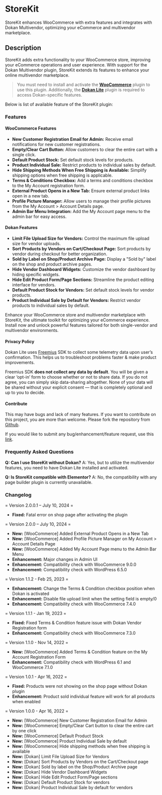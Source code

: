 # StoreKit
StoreKit enhances WooCommerce with extra features and integrates with Dokan Multivendor, optimizing your eCommerce and multivendor marketplace.

## Description

StoreKit adds extra functionality to your WooCommerce store, improving your eCommerce operations and user experience. With support for the Dokan Multivendor plugin, StoreKit extends its features to enhance your online multivendor marketplace.

> You must need to install and activate the [**WooCommerce**](https://wordpress.org/plugins/woocommerce/) plugin to use this plugin. Additionally, the [**Dokan Lite**](https://wordpress.org/plugins/dokan-lite/) plugin is required to access Dokan-specific features.

Below is list of available feature of the StoreKit plugin:

### Features ###

#### WooCommerce Features 
* **New Customer Registration Email for Admin:** Receive email notifications for new customer registrations.
* **Empty/Clear Cart Button:** Allow customers to clear the entire cart with a single click.
* **Default Product Stock:** Set default stock levels for products.
* **Product Individual Sale:** Restrict products to individual sales by default.
* **Hide Shipping Methods When Free Shipping is Available:** Simplify shipping options when free shipping is applicable.
* **Terms & Conditions Checkbox:** Add a terms and conditions checkbox to the My Account registration form.
* **External Product Opens in a New Tab:** Ensure external product links open in a new tab.
* **Profile Picture Manager:** Allow users to manage their profile pictures from the My Account > Account Details page.
* **Admin Bar Menu Integration:** Add the My Account page menu to the admin bar for easy access.

#### Dokan Features
* **Limit File Upload Size for Vendors:** Control the maximum file upload size for vendor uploads.
* **Sort Products by Vendors on Cart/Checkout Page:** Sort products by vendor during checkout for better organization.
* **Sold by Label on Shop/Product Archive Page:** Display a "Sold by" label on the shop and product archive pages.
* **Hide Vendor Dashboard Widgets:** Customize the vendor dashboard by hiding specific widgets.
* **Hide Edit Product Form/Page Sections:** Streamline the product editing interface for vendors.
* **Default Product Stock for Vendors:** Set default stock levels for vendor products.
* **Product Individual Sale by Default for Vendors:** Restrict vendor products to individual sales by default.

Enhance your WooCommerce store and multivendor marketplace with StoreKit, the ultimate toolkit for optimizing your eCommerce experience. Install now and unlock powerful features tailored for both single-vendor and multivendor environments.

#### Privacy Policy
Dokan Lite uses [Freemius](https://freemius.com/) SDK to collect some telemetry data upon user’s confirmation. This helps us to troubleshoot problems faster & make product improvements.

Freemius SDK **does not collect any data by default**. You will be given a clear ‘opt-in’ form to choose whether or not to share data. If you do not agree, you can simply skip data-sharing altogether. None of your data will be shared without your explicit consent — that is completely optional and up to you to decide.

#### Contribute
This may have bugs and lack of many features. If you want to contribute on this project, you are more than welcome. Please fork the repository from [Github](https://github.com/wpintegrity/storekit).

If you would like to submit any bug/enhancement/feature request, use this [link](https://github.com/wpintegrity/storekit/issues/new/choose).

### Frequently Asked Questions

**Q: Can I use StoreKit without Dokan?**
A: Yes, but to utilize the multivendor features, you need to have Dokan Lite installed and activated.

**Q: Is StoreKit compatible with Elementor?**
A: No, the compatibility with any page builder plugin is currently unavailable.

### Changelog

= Version 2.0.0.1 – July 10, 2024 =
- **Fixed:** Fatal error on shop page after activating the plugin

= Version 2.0.0 – July 10, 2024 =
- **New:** [WooCommerce] Added External Product Opens in a New Tab
- **New:** [WooCommerce] Added Profile Picture Manager on My Account > Account Details Page
- **New:** [WooCommerce] Added My Account Page menu to the Admin Bar Menu
- **Enhancement:** Major changes in Admin UI
- **Enhancement:** Compatibility check with WooCommerce 9.0.0
- **Enhancement:** Compatibility check with WordPress 6.5.0

= Version 1.1.2 - Feb 25, 2023 =
- **Enhancement:** Change the Terms & Condition checkbox position when Dokan is activated
- **Enhancement:** Disable file upload limit when the setting field is empty/0
- **Enhancement:** Compatibility check with WooCommerce 7.4.0

= Version 1.1.1 - Jan 19, 2023 =
- **Fixed:** Fixed Terms & Condition feature issue with Dokan Vendor Registration form
- **Enhancement:** Compatibility check with WooCommerce 7.3.0

= Version 1.1.0 - Nov 14, 2022 =
- **New:** [WooCommerce] Added Terms & Condition feature on the My Account Registration Form
- **Enhancement:** Compatibility check with WordPress 6.1 and WooCommerce 7.1.0

= Version 1.0.1 - Apr 16, 2022 =
- **Fixed:** Products were not showing on the shop page without Dokan plugin
- **Enhancement:** Product sold individual feature will work for all products when enabled

= Version 1.0.0 - Apr 16, 2022 =
- **New:** [WooCommerce] New Customer Registration Email for Admin
- **New:** [WooCommerce] Empty/Clear Cart button to clear the entire cart by one click
- **New:** [WooCommerce] Default Product Stock
- **New:** [WooCommerce] Product Individual Sale by default
- **New:** [WooCommerce] Hide shipping methods when free shipping is available
- **New:** [Dokan] Limit File Upload Size for Vendors
- **New:** [Dokan] Sort Products by Vendors on the Cart/Checkout page
- **New:** [Dokan] Sold by label on the Shop/Product Archive page
- **New:** [Dokan] Hide Vendor Dashboard Widgets
- **New:** [Dokan] Hide Edit Product Form/Page sections
- **New:** [Dokan] Default Product Stock for vendors
- **New:** [Dokan] Product Individual Sale by default for vendors